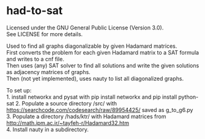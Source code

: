 # had-to-sat
Licensed under the GNU General Public License (Version 3.0).  
See LICENSE for more details.  


Used to find all graphs diagonalizable by given Hadamard matrices.  
First converts the problem for each given Hadamard matrix to a SAT formula and writes to a cnf file.  
Then uses (any) SAT solver to find all solutions and write the given solutions as adjacency matrices of graphs.  
Then (not yet implemented), uses nauty to list all diagonalized graphs.  

To set up:  
    1. install networkx and pysat with pip install networkx and pip install python-sat
    2. Populate a source directory /src/ with https://searchcode.com/codesearch/raw/89954425/ saved as g_to_g6.py  
    3. Populate a directory /hads/ktr/ with Hadamard matrices from http://math.ipm.ac.ir/~tayfeh-r/Hadamard32.htm   
    4. Install nauty in a subdirectory.  
